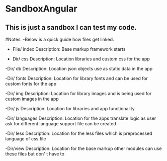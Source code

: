 # SandboxAngular
This is just a sandbox I can test my code.
----------------------------------------------------------------------------------------------------------------------------
#Notes:
-Below is a quick guide how files get linked. 

- File/ index 
Description: Base markup framework starts

- Dir/ css
Description: Location libraries and custom css for the app

-Dir/ db
Description: Location json objects use as static data in the app

-Dir/ fonts
Description: Location for library fonts and can be used for custom fonts for the app

-Dir/ img
Description: Location for library images and is being used for custom images in the app

-Dir/ js
Description: Location for libraries and app functionality 

-Dir/ languages
Description: Location for the apps translate logic as user ask for different language support file can be created

-Dir/ less
Description: Location for the less files which is preprocessed language of css file

-Dir/view
Description: Location for the base markup other modules can use these files but don' t have to